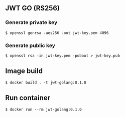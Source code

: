 ## JWT GO (RS256)

### Generate private key

~~~
$ openssl genrsa -aes256 -out jwt-key.pem 4096
~~~

### Generate public key

~~~
$ openssl rsa -in jwt-key.pem -pubout > jwt-key.pub
~~~

## Image build

~~~
$ docker build . -t jwt-golang:0.1.0
~~~

## Run container

~~~
$ docker run --rm jwt-golang:0.1.0
~~~
